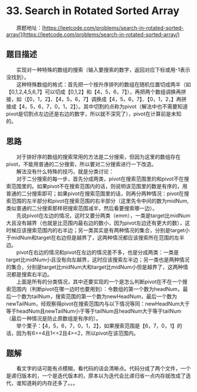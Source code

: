 # 33. Search in Rotated Sorted Array
&emsp;&emsp;原题地址：[https://leetcode.com/problems/search-in-rotated-sorted-array/](https://leetcode.com/problems/search-in-rotated-sorted-array/)  <br/>
## 题目描述
&emsp;&emsp;实现对一种特殊的数组的搜索（输入要搜索的数字，返回对应下标或用-1表示没找到）。  <br/>
&emsp;&emsp;这种特殊数组的格式：首先把一个按升序排列的数组在随机位置切成两半（如【0,1,2,4,5,6,7】可以切成【0,1,2】和【4，5，6，7】），再把两个数组调换再拼接，如（【0，1，2】、【4，5，6，7】调换成【4，5，6，7】、【0，1，2，】再拼接成【4，5，6，7，0，1，2】）。其中切割的点称为pivot（解法中也不需要知道pivot是切割点左边还是右边的数字，所以就不深究了），pivot在计算前是未知的。  <br/>

## 思路
&emsp;&emsp;对于排好序的数组的搜索常用的方法是二分搜索，但因为这里的数组存在pivot，不能用普通的二分搜索，所以要对二分搜索进行一下改造。  <br/>
&emsp;&emsp;解法没有什么特殊的技巧，就是分类讨论：  <br/>
&emsp;&emsp;对于二分搜索的每一步，首先分成两类，pivot在搜索范围里的和pivot不在搜索范围里的。如果pivot不在搜索范围内的话，则说明该范围里的数是有序的，用普通的二分搜索即可；如果pivot在搜索范围里的话，则再分两种情况：pivot在搜索范围的左半部分和pivot在搜索范围的右半部分（这里先令中间的数为midNum,类似普通的二分搜索那样把搜索范围减半，然后看要搜索哪一边）。  <br/>
&emsp;&emsp;先说pivot在左边的情况，这时又要分两类（emm），一类是target比midNum大且没有越界（也就是比范围内最右边的数小，因为pivot左边还有更大的数），这时候应该搜索范围内的右半边；另一类其实是有两种情况的集合，分别是target小于midNum和target在右边但是越界了，这两种情况都应该搜索所在范围的左半边。  <br/>
&emsp;&emsp;pivot在右边的情况和pivot在左边的情况差不多，也是分成两类：一类是target比midNum小且没有向左越界，这时应该搜索左半边；另一类也是两种情况的集合，分别是target比midNum大和target比midNum小但是越界了，这两种情况都是搜索右半边。  <br/>
&emsp;&emsp;上面是所有的分类情况，其中还要实现的一个是怎么判断pivot在不在一个搜索范围内（判断pivot在哪一边时也要用到）：令数组的第一个数为headNum，最后一个数为tailNum，搜索范围的第一个数为newHeadNum，最后一个数为newTailNum，经观察得pivot在搜索范围内与以下情况等同：newHeadNum大于等于headNum且newTailNum小于等于tailNum且headNum大于等于tailNum（最后一种情况是防止原数组是有序的）。  <br/>
&emsp;&emsp;举个栗子：【4，5，6，7，0，1，2】，如果搜索范围是【6，7，0，1】的话，因为有6>=4且1<=2且4>=2，所以pivot在该范围内。  <br/>

## 题解
&emsp;&emsp;看文字的话可能有点模糊，看代码的话会清晰点。代码分成了两个文件，一个是递归版本的，一个是迭代版本的，原本以为迭代会比递归省一点内存就改成了迭代，谁知道耗的内存还多了。。。  <br/>
